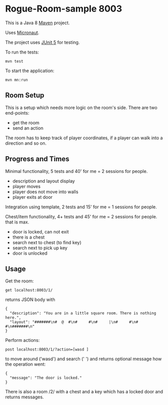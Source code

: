 # Rogue-Room-sample 8003

This is a Java 8 [Maven](https://maven.apache.org/) project.

Uses [Micronaut](https://micronaut.io/).

The project uses [JUnit 5](https://junit.org/junit5/) for testing.

To run the tests:

    mvn test

To start the application:

    mvn mn:run

## Room Setup

This is a setup which needs more logic on the room's side. There are two end-points:

* get the room
* send an action

The room has to keep track of player coordinates, if a player can walk into a direction and so on.

## Progress and Times

Minimal functionality, 5 tests and 40' for me = 2 sessions for people.

* description and layout display
* player moves
* player does not move into walls
* player exits at door

Integration using template, 2 tests and 15' for me = 1 sessions for people.

Chest/item functionality, 4+ tests and 45' for me = 2 sessions for people. that is max.

* door is locked, can not exit
* there is a chest
* search next to chest (to find key)
* search next to pick up key
* door is unlocked

## Usage

Get the room:

    get localhost:8003/1/

returns JSON body with

    { 
      "description": "You are in a little square room. There is nothing here.",
      "layout": "#######\n#  @  #\n#     #\n#     |\n#     #\n#     #\n#######\n"
    }

Perform actions:

    post localhost:8003/1/?action=[wasd ]

to move around ('wasd') and search (' ') and returns optional message how the operation went:

    { 
      "message": "The door is locked."
    }

There is also a room /2/ with a chest and a key which has a locked door and returns messages.
